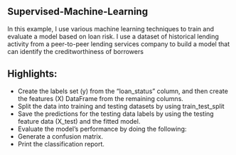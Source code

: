 Supervised-Machine-Learning
-------

In this example, I use various machine learning techniques to train and evaluate a model based on loan risk. I use a dataset of historical lending activity from a peer-to-peer lending services company to build a model that can identify the creditworthiness of borrowers

Highlights:
-------
* Create the labels set (y) from the “loan_status” column, and then create the features (X) DataFrame from the remaining columns.
* Split the data into training and testing datasets by using train_test_split
* Save the predictions for the testing data labels by using the testing feature data (X_test) and the fitted model.
* Evaluate the model’s performance by doing the following:
* Generate a confusion matrix.
* Print the classification report.
